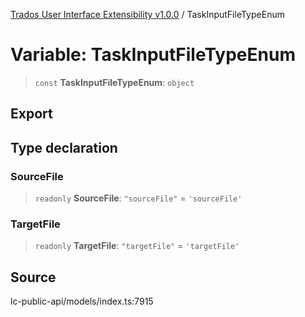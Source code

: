 [Trados User Interface Extensibility v1.0.0](../wiki/globals) / TaskInputFileTypeEnum

# Variable: TaskInputFileTypeEnum

> `const` **TaskInputFileTypeEnum**: `object`

## Export

## Type declaration

### SourceFile

> `readonly` **SourceFile**: `"sourceFile"` = `'sourceFile'`

### TargetFile

> `readonly` **TargetFile**: `"targetFile"` = `'targetFile'`

## Source

lc-public-api/models/index.ts:7915
